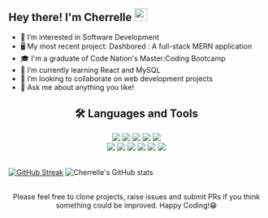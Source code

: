 ## Hey there! I'm Cherrelle  <img src="https://media.giphy.com/media/hvRJCLFzcasrR4ia7z/giphy.gif" width="25px"/>

- 👀 I’m interested in Software Development
- 🖥️ My most recent project: Dashbored : A full-stack MERN application 
- 🎓 I'm a graduate of Code Nation's Master:Coding Bootcamp
- 🌱 I’m currently learning React and MySQL
- 💞️ I’m looking to collaborate on web development projects
- 💬 Ask me about anything you like!

## <div align="center"> :hammer_and_wrench: Languages and Tools </div>
<div align="center">
<img src="https://camo.githubusercontent.com/b48f1cb7f1747b3bc1ddbb00492baa3baf6fbd9cf4742b41ce8f275dad463b37/68747470733a2f2f696d672e736869656c64732e696f2f62616467652f4a6176615363726970742d3043313131363f6c6f676f3d6a617661736372697074266c6f676f436f6c6f723d463744463145"/> <img src="https://camo.githubusercontent.com/9cc3463149337a4f830d61c42e78d227800659ec4682a6f87daf8d0ed1af091d/68747470733a2f2f696d672e736869656c64732e696f2f62616467652f52656163742d3043313131363f6c6f676f3d7265616374266c6f676f436f6c6f723d363144414642"/> <img src="https://camo.githubusercontent.com/0185dab6281173707adb39d0de9d0b74a4aa9ff0c0b50ea5ece16d8b4192f095/68747470733a2f2f696d672e736869656c64732e696f2f62616467652f48544d4c352d3043313131363f6c6f676f3d68746d6c35266c6f676f436f6c6f723d453334463236"/> <img src="https://camo.githubusercontent.com/1164b70d9e8a91c80a984570b888371e572df52c56e1f1d73136695999808d5e/68747470733a2f2f696d672e736869656c64732e696f2f62616467652f435353332d3043313131363f6c6f676f3d63737333266c6f676f436f6c6f723d313537324236"/> <img src="https://camo.githubusercontent.com/ff367b4dced5d54d20b1595907779e3a55ff81cb9c3b1f02e51585d4ce555b37/68747470733a2f2f696d672e736869656c64732e696f2f62616467652f4d6f6e676f44422d3043313131363f6c6f676f3d6d6f6e676f6462266c6f676f436f6c6f723d343741323438"/> <br> <img src="https://camo.githubusercontent.com/d3a6f96c0068d43cfde0c0173a1e7780359fed63b1c369bb5e867893155c7a4e/68747470733a2f2f696d672e736869656c64732e696f2f62616467652f4d7953514c2d3043313131363f6c6f676f3d6d7973716c266c6f676f436f6c6f723d303037353846"/> <img src="https://camo.githubusercontent.com/1451ffc0c0a5735281925575b6f5f9fe447747cb7ba6d313b933401a814d19d0/68747470733a2f2f696d672e736869656c64732e696f2f62616467652f4e6f64652e6a732d3043313131363f6c6f676f3d6e6f64652e6a73266c6f676f436f6c6f723d333339393333"/> <img src="https://camo.githubusercontent.com/9042272377480a6f35158e120097b50041aebafff7b15e303e7fb8c2a8a64488/68747470733a2f2f696d672e736869656c64732e696f2f62616467652f457870726573732d3043313131363f6c6f676f3d65787072657373266c6f676f436f6c6f723d464646464646"/> <img src="https://camo.githubusercontent.com/331a25ca3ca809f8919e6e592b50b49699f09aaf44ccaa9e02927c7af0e4f526/68747470733a2f2f696d672e736869656c64732e696f2f62616467652f6769742d3043313131363f6c6f676f3d676974266c6f676f436f6c6f723d463035303332"/> <img src="https://camo.githubusercontent.com/eaca6f0a838bb8f9115a99fd334415943ceb252094e3aba0aad867f70625623a/68747470733a2f2f696d672e736869656c64732e696f2f62616467652f4e504d2d3043313131363f6c6f676f3d6e706d266c6f676f436f6c6f723d463744463145"/> <img src="https://camo.githubusercontent.com/5a6cd9c9d6a4b5b788d3fe8115516afd2a63b42e213fedb2b5fb5bcb614f3380/68747470733a2f2f696d672e736869656c64732e696f2f62616467652f5653253230436f64652d3043313131363f6c6f676f3d76697375616c2d73747564696f2d636f6465266c6f676f436f6c6f723d303037414343"/>
</div>
<br>

[![GitHub Streak](http://github-readme-streak-stats.herokuapp.com?user=cherrelle-ward&theme=radical&date_format=j%20M%5B%20Y%5D)](https://git.io/streak-stats) 
![Cherrelle's GitHub stats](https://github-readme-stats.vercel.app/api?username=cherrelle-ward&show_icons=true&show_owner=false&theme=radical)
 
 <br>
 <div align="center">
Please feel free to clone projects, raise issues and submit PRs if you think something could be improved. Happy Coding!😁
</div>

  
